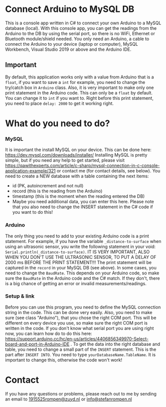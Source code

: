 # Connect Arduino to MySQL DB

This is a console app written in C# to connect your own Arduino to a MySQL database (local). With this console app, you can get the readings from the Arduino to the DB by using the serial port, so there is no WiFi, Ethernet or Bluetooth module/shield needed. You only need an Arduino, a cable to connect the Arduino to your device (laptop or computer), MySQL Workbench, Visual Studio 2019 or above and the Arduino IDE.
## Important 
By default, this application works only with a value from Arduino that is a `float`, if you want to save a `int` for example, you need to change the try/catch box in `Arduino` class. Also, it is very important to make only one print statement in the Arduino code. This can only be a `float` by default. You can change it to `int` if you want to. Right before this print statement, you need to place `delay: 2000` to get it working right. 

# What do you need to do?
### MySQL
It is important the install MySQL on your device. This can be done here: https://dev.mysql.com/downloads/installer/
Installing MySQL is pretty simple, but if you need any help to get started, please visit https://qawithexperts.com/article/c-sharp/mysql-connection-in-c-console-application-example/321 or contact me (for contact details, see below). You need to create a NEW database with a table containing the next items: 
- id (PK, autoincrement and not null)
- record (this is the reading from the Arduino)
- timestamp (this is the moment when the reading entered the DB)
- Maybe you need additional data, you can enter this here. Please note that you also need to change the INSERT statement in the C# code if you want to do this! 

### Arduino
The only thing you need to add to your existing Arduino code is a print statement. For example, if you have the variable `_distance-to-surface` when using an ultrasonic sensor, you write the following statement in your void: `Serial.println(_distance-to-surface)`. IT IS VERY IMPORTANT, ALSO WHEN YOU DON'T USE THE ULTRASONIC SENSOR, TO PUT A DELAY OF 2000 ms BEFORE THE PRINT STATEMENT!!! The print statement will be captured in the `record` in your MySQL DB (see above). In some cases, you need to change the `BaudRate`. This depends on your Arduino code, so make sure the `BaudRate` in the Arduino code and the C# match. If they don't, there is a big chance of getting an error or invalid measurements/readings.

### Setup & link
Before you can use this program, you need to define the MySQL connection string in the code. This can be done very easily. Also, you need to make sure (see class "Arduino"), that you chose the right COM port. This will be different on every device you use, so make sure the right COM port is written in the code. If you don't know what serial port you are using right now, you can learn how do to do this here: https://support.arduino.cc/hc/en-us/articles/4406856349970-Select-board-and-port-in-Arduino-IDE . To get the data into the right database and table, you need to change a small part of the `INSERT` statement. This is the part after `INSERT INTO`. You need to type `yourDatabaseName.TableName`. It is important to change this, otherwise the code won't work!

# Contact
If you have any questions or problems, please reach out to me by sending an email to 1915525rompen@zuyd.nl or info@stefanrompen.nl
